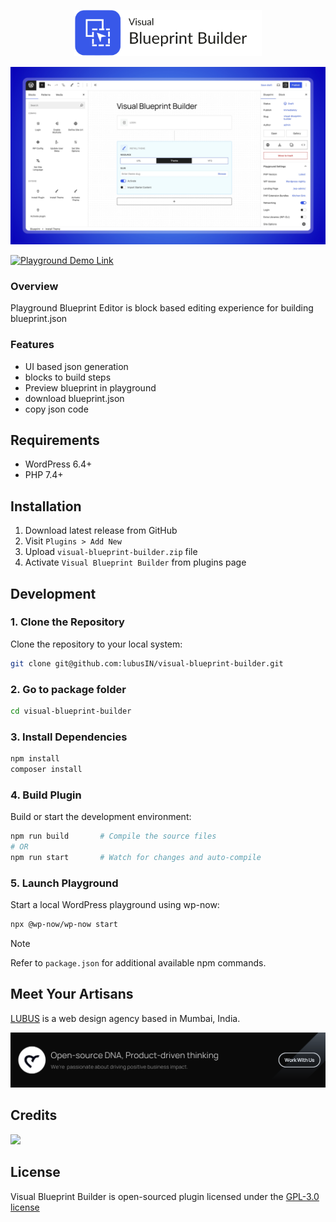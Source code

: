<p align="center"><img width="300" src=".github/vbb-logo.svg"></p>

![Visual Blueprint Builder](.github/visual-blueprint-builder.jpg)

[![Playground Demo Link](https://img.shields.io/badge/Playground_Demo-blue?logo=wordpress&logoColor=%23fff&labelColor=%233858e9&color=%233858e9)](https://playground.wordpress.net/?blueprint-url=https://raw.githubusercontent.com/lubusIN/visual-blueprint-builder/playground/_playground/blueprint-github.json)

### Overview
Playground Blueprint Editor is block based editing experience for building blueprint.json

### Features

- UI based json generation
- blocks to build steps
- Preview blueprint in playground 
- download blueprint.json
- copy json code

## Requirements

- WordPress 6.4+
- PHP 7.4+

## Installation

1. Download latest release from GitHub
2. Visit `Plugins > Add New`
3. Upload `visual-blueprint-builder.zip`  file
4. Activate `Visual Blueprint Builder` from plugins page

## Development

### 1. Clone the Repository
Clone the repository to your local system:

```bash
git clone git@github.com:lubusIN/visual-blueprint-builder.git 
```

### 2. Go to package folder

```bash
cd visual-blueprint-builder
```

### 3. Install Dependencies

```bash
npm install
composer install
```

### 4. Build Plugin
Build or start the development environment:

```bash
npm run build       # Compile the source files
# OR
npm run start       # Watch for changes and auto-compile
```

### 5. Launch Playground
Start a local WordPress playground using wp-now:

```bash
npx @wp-now/wp-now start
```
> [!NOTE]
> Refer to `package.json` for additional available npm commands.

## Meet Your Artisans

[LUBUS](http://lubus.in) is a web design agency based in Mumbai, India.

<a href="https://cal.com/lubus">
<img src="https://raw.githubusercontent.com/lubusIN/.github/refs/heads/main/profile/banner.png" />
</a>

## Credits

<a href="https://github.com/lubusIN/visual-blueprint-builder/graphs/contributors">
  <img height="36px" src="https://contrib.rocks/image?repo=lubusIN/visual-blueprint-builder" />
</a>

## License

Visual Blueprint Builder is open-sourced plugin licensed under the [GPL-3.0 license](LICENSE)
